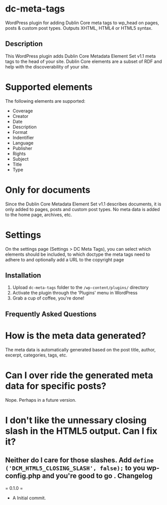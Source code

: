 dc-meta-tags
============
WordPress plugin for adding Dublin Core meta tags to wp_head on pages, posts & custom post types. Outputs XHTML, HTML4 or HTML5 syntax.

Description
--------------------------------------

This WordPress plugin adds Dublin Core Metadata Element Set v1.1 meta tags to the head of your site. Dublin Core elements are a subset of RDF and help with the discoverability of your site.

# Supported elements
The following elements are supported:
* Coverage
* Creator
* Date
* Description
* Format
* Indentifier
* Language
* Publisher
* Rights
* Subject
* Title
* Type

# Only for documents
Since the Dublin Core Metadata Element Set v1.1 describes documents, it is only added to pages, posts and custom post types. No meta data is added to the home page, archives, etc.

# Settings
On the settings page (Settings > DC Meta Tags), you can select which elements should be included, to which doctype the meta tags need to adhere to and optionally add a URL to the copyright page

Installation
--------------------------------------

1. Upload `dc-meta-tags` folder to the `/wp-content/plugins/` directory
1. Activate the plugin through the 'Plugins' menu in WordPress
1. Grab a cup of coffee, you're done!

Frequently Asked Questions
--------------------------------------

# How is the meta data generated?

The meta data is automatically generated based on the post title, author, excerpt, categories, tags, etc.

# Can I over ride the generated meta data for specific posts?

Nope. Perhaps in a future version.

# I don't like the unnessary closing slash in the HTML5 output. Can I fix it?

Neither do I care for those slashes. Add `define ('DCM_HTML5_CLOSING_SLASH', false);` to you wp-config.php and you're good to go
.
Changelog
--------------------------------------

= 0.1.0 =
* A Initial commit.
